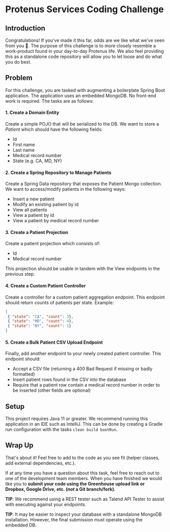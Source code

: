 # Protenus Services Coding Challenge

## Introduction

Congratulations! If you've made it this far, odds are we like what we've seen from you :muscle:. The purpose of this 
challenge is to more closely resemble a work-product found in your day-to-day Protenus life. We also feel providing this
as a standalone code repository will allow you to let loose and do what you do best. 

## Problem
For this challenge, you are tasked with augmenting a boilerplate Spring Boot application. The application uses an
embedded MongoDB. No front-end work is required. The tasks are as follows:

#### 1. Create a Domain Entity
Create a simple POJO that will be serialized to the DB. We want to store a *Patient* which should have the following
fields:

 * Id
 * First name
 * Last name
 * Medical record number
 * State (e.g. CA, MD, NY)
 
#### 2. Create a Spring Repository to Manage Patients
Create a Spring Data repository that exposes the Patient Mongo collection. We want to access/modify patients in the
following ways:

 * Insert a new patient
 * Modify an existing patient by id
 * View all patients
 * View a patient by id
 * View a patient by medical record number
 
#### 3. Create a Patient Projection
Create a patient projection which consists of:

 * Id
 * Medical record number
 
This projection should be usable in tandem with the View endpoints in the previous step.

#### 4. Create a Custom Patient Controller
Create a controller for a custom patient aggregation endpoint. This endpoint should return counts of patients per state.
Example:

```json
[
 { "state": "CA", "count": 3},
 { "state": "MD", "count": 4},
 { "state": "NY", "count": 1}
]
``` 

#### 5. Create a Bulk Patient CSV Upload Endpoint
Finally, add another endpoint to your newly created patient controller. This endpoint should:

 * Accept a CSV file (returning a 400 Bad Request if missing or badly formatted)
 * Insert patient rows found in the CSV into the database
 * Require that a patient row contain a medical record number in order to be inserted (other fields are optional)

## Setup

This project requires Java 11 or greater. We recommend running this application in an IDE such as IntelliJ. This can be
done by creating a Gradle run configuration with the tasks `clean build bootRun`.

## Wrap Up

That's about it! Feel free to add to the code as you see fit (helper classes, add external dependencies, etc.). 

If at any time you have a question about this task, feel free to reach out to one of the development team members. When
you have finished we would like you to **submit your code using the Greenhouse upload link or Dropbox, Google Drive,
etc. (*not* a Git branch/fork).**

**TIP**: We recommend using a REST tester such as Talend API Tester to assist with executing against your endpoints.

**TIP**: It may be easier to inspect your database with a standalone MongoDB installation. However, the final submission
must operate using the embedded DB.
